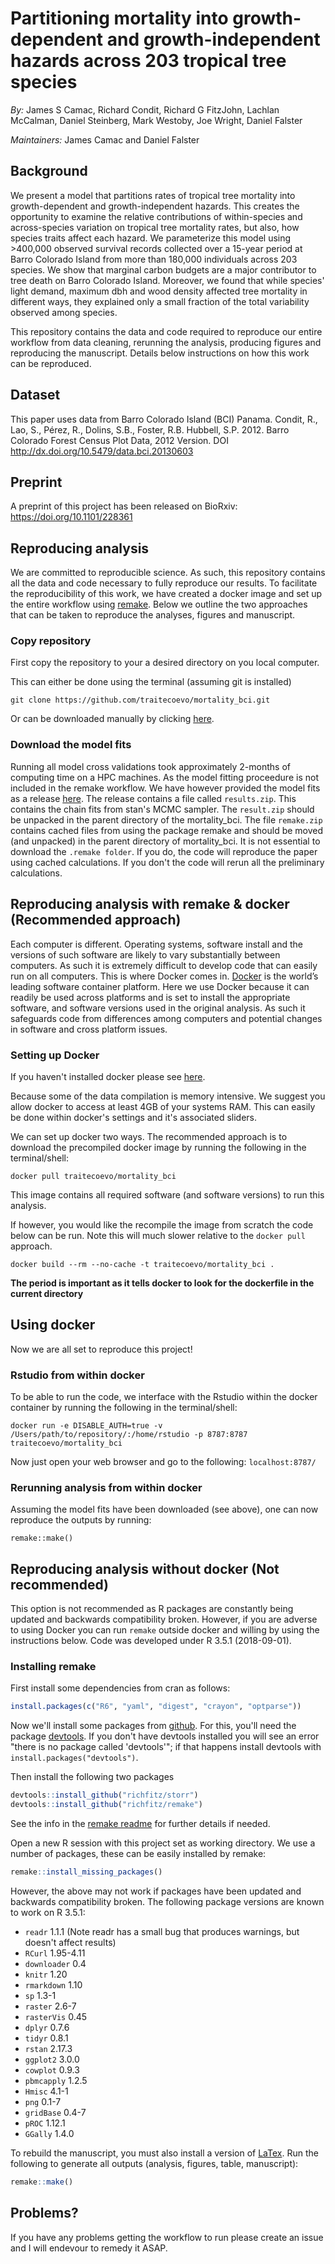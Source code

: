 # Partitioning mortality into growth-dependent and growth-independent hazards across 203 tropical tree species
*By:* James S Camac, Richard Condit, Richard G FitzJohn, Lachlan McCalman,
Daniel Steinberg, Mark Westoby, Joe Wright, Daniel Falster

*Maintainers:* James Camac and Daniel Falster

## Background

We present a model that partitions rates of tropical tree mortality into growth-dependent and growth-independent hazards. This creates the opportunity to examine the relative contributions of within-species and across-species variation on tropical tree mortality rates, but also, how species traits affect each hazard. We parameterize this model using >400,000 observed survival records collected over a 15-year period at Barro Colorado Island from more than 180,000 individuals across 203 species. We show that marginal carbon budgets are a major contributor to tree death on Barro Colorado Island. Moreover, we found that while species' light demand, maximum dbh and wood density affected tree mortality in different ways, they explained only a small fraction of the total variability observed among species.

This repository contains the data and code required to reproduce our entire workflow from data cleaning, rerunning the analysis, producing figures and reproducing the manuscript. Details below instructions on how this work can be reproduced.


## Dataset
This paper uses data from  Barro Colorado Island (BCI) Panama. 
Condit, R., Lao, S., Pérez, R., Dolins, S.B., Foster, R.B. Hubbell, S.P. 2012. Barro Colorado Forest Census Plot Data, 2012 Version. DOI http://dx.doi.org/10.5479/data.bci.20130603

## Preprint
A preprint of this project has been released on BioRxiv: https://doi.org/10.1101/228361

## Reproducing analysis
We are committed to reproducible science. As such, this repository contains all the data and code necessary to fully reproduce our results. To facilitate the reproducibility of this work, we have created a docker image and set up the entire workflow using [remake](https://github.com/richfitz/remake). Below we outline the two approaches that can be taken to reproduce the analyses, figures and manuscript.

### Copy repository
First copy the repository to your a desired directory on you local computer. 

This can either be done using the terminal (assuming git is installed)

```
git clone https://github.com/traitecoevo/mortality_bci.git
```

Or can be downloaded manually by clicking [here](https://github.com/traitecoevo/mortality_bci/archive/master.zip).

### Download the model fits
Running all model cross validations took approximately 2-months of computing time on a HPC machines. As the model fitting proceedure is not included in the remake workflow. We have however provided the model fits as a release [here](https://github.com/traitecoevo/mortality_bci/releases/tag/v1.0). The release contains a file called `results.zip`. This contains the chain fits from stan's MCMC sampler. The `result.zip` should be unpacked in the parent directory of the  mortality_bci. The file `remake.zip` contains cached files from using the package remake and should be moved (and unpacked) in the parent directory of mortality_bci. It is not essential to download the `.remake folder`. If you do, the code will reproduce the paper using cached calculations. If you don't the code will rerun all the preliminary calculations.

## Reproducing analysis with remake & docker (Recommended approach)

Each computer is different. Operating systems, software install and the versions of such software are likely to vary substantially between computers. As such it is extremely difficult to develop code that can easily run on all computers. This is where Docker comes in. [Docker](https://www.docker.com/what-docker) is the world’s leading software container platform.  Here we use Docker because it can readily be used across platforms and is set to install the appropriate software, and software versions used in the original analysis. As such it safeguards code from differences among computers and potential changes in software and cross platform issues.

### Setting up Docker
If you haven't installed docker please see [here](https://www.docker.com/products/overview).

Because some of the data compilation is memory intensive. We suggest you allow docker to access at least 4GB of your systems RAM. This can easily be done within docker's settings and it's associated sliders.

We can set up docker two ways. The recommended approach is to download the precompiled docker image by running the following in the terminal/shell:

```
docker pull traitecoevo/mortality_bci
```
This image contains all required software (and software versions) to run this analysis.


If however, you would like the recompile the image from scratch the code below can be run. Note this will much slower relative to the `docker pull` approach.

```
docker build --rm --no-cache -t traitecoevo/mortality_bci .

```
**The period is important as it tells docker to look for the dockerfile in the current directory**

## Using docker
Now we are all set to reproduce this project!

### Rstudio from within docker
To be able to run the code, we interface with the Rstudio within the docker container by running the following in the terminal/shell:

```
docker run -e DISABLE_AUTH=true -v /Users/path/to/repository/:/home/rstudio -p 8787:8787 traitecoevo/mortality_bci

```
Now just open your web browser and go to the following: `localhost:8787/`

### Rerunning analysis from within docker
Assuming the model fits have been downloaded (see above), one can now reproduce the outputs by running:

```
remake::make()
```

## Reproducing analysis without docker (Not recommended)
This option is not recommended as R packages are constantly being updated and backwards compatibility broken. However, if you are adverse to using Docker you can run `remake` outside docker and willing by using the instructions below. Code was developed under R 3.5.1 (2018-09-01).

### Installing remake

First install some dependencies from cran as follows:

```r
install.packages(c("R6", "yaml", "digest", "crayon", "optparse"))
```

Now we'll install some packages from [github](github.com). For this, you'll need the package [devtools](https://github.com/hadley/devtools). If you don't have devtools installed you will see an error "there is no package called 'devtools'"; if that happens install devtools with `install.packages("devtools")`.

Then install the following two packages

```r
devtools::install_github("richfitz/storr")
devtools::install_github("richfitz/remake")
```
See the info in the [remake readme](https://github.com/richfitz/remake) for further details if needed.

Open a new R session with this project set as working directory. We use a number of packages, these can be easily installed by remake:

```r
remake::install_missing_packages()
```
However, the above may not work if packages have been updated and backwards compatibility broken. The following package versions are known to work on R 3.5.1:
- `readr` 1.1.1 (Note readr has a small bug that produces warnings, but doesn't affect results)
- `RCurl` 1.95-4.11
- `downloader` 0.4
- `knitr` 1.20
- `rmarkdown` 1.10
- `sp` 1.3-1
- `raster` 2.6-7
- `rasterVis` 0.45
- `dplyr` 0.7.6
- `tidyr` 0.8.1
- `rstan` 2.17.3
- `ggplot2` 3.0.0
- `cowplot` 0.9.3
- `pbmcapply` 1.2.5
- `Hmisc` 4.1-1
- `png` 0.1-7
- `gridBase` 0.4-7
- `pROC` 1.12.1
- `GGally` 1.4.0

To rebuild the manuscript, you must also install a version of [LaTex](https://www.latex-project.org/get/).
Run the following to generate all outputs (analysis, figures, table, manuscript):

```r
remake::make()
```


## Problems?
If you have any problems getting the workflow to run please create an issue and I will endevour to remedy it ASAP.